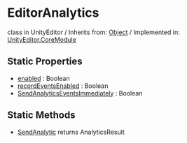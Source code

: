 # EditorAnalytics
class in UnityEditor
 / Inherits from: <a href="https://docs.unity3d.com/6000.2/Documentation/ScriptReference/Object.html">Object</a> / Implemented in: <a href="https://docs.unity3d.com/6000.2/Documentation/ScriptReference/UnityEditor.CoreModule.html">UnityEditor.CoreModule</a>

## Static Properties
- <a href="https://docs.unity3d.com/6000.2/Documentation/ScriptReference/EditorAnalytics-enabled.html">enabled</a> : Boolean
- <a href="https://docs.unity3d.com/6000.2/Documentation/ScriptReference/EditorAnalytics-recordEventsEnabled.html">recordEventsEnabled</a> : Boolean
- <a href="https://docs.unity3d.com/6000.2/Documentation/ScriptReference/EditorAnalytics-SendAnalyticsEventsImmediately.html">SendAnalyticsEventsImmediately</a> : Boolean

## Static Methods
- <a href="https://docs.unity3d.com/6000.2/Documentation/ScriptReference/EditorAnalytics.SendAnalytic.html">SendAnalytic</a> returns AnalyticsResult
